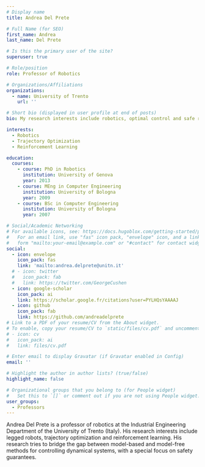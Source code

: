 ```yaml
---
# Display name
title: Andrea Del Prete

# Full Name (for SEO)
first_name: Andrea
last_name: Del Prete

# Is this the primary user of the site?
superuser: true

# Role/position
role: Professor of Robotics

# Organizations/Affiliations
organizations:
  - name: University of Trento
    url: ''

# Short bio (displayed in user profile at end of posts)
bio: My research interests include robotics, optimal control and safe reinforcement learning.

interests:
  - Robotics
  - Trajectory Optimization
  - Reinforcement Learning

education:
  courses:
    - course: PhD in Robotics
      institution: University of Genova
      year: 2013
    - course: MEng in Computer Engineering
      institution: University of Bologna
      year: 2009
    - course: BSc in Computer Engineering
      institution: University of Bologna
      year: 2007

# Social/Academic Networking
# For available icons, see: https://docs.hugoblox.com/getting-started/page-builder/#icons
#   For an email link, use "fas" icon pack, "envelope" icon, and a link in the
#   form "mailto:your-email@example.com" or "#contact" for contact widget.
social:
  - icon: envelope
    icon_pack: fas
    link: 'mailto:andrea.delprete@unitn.it'
  # - icon: twitter
  #   icon_pack: fab
  #   link: https://twitter.com/GeorgeCushen
  - icon: google-scholar
    icon_pack: ai
    link: https://scholar.google.fr/citations?user=PYLHQsYAAAAJ
  - icon: github
    icon_pack: fab
    link: https://github.com/andreadelprete
# Link to a PDF of your resume/CV from the About widget.
# To enable, copy your resume/CV to `static/files/cv.pdf` and uncomment the lines below.
# - icon: cv
#   icon_pack: ai
#   link: files/cv.pdf

# Enter email to display Gravatar (if Gravatar enabled in Config)
email: ''

# Highlight the author in author lists? (true/false)
highlight_name: false

# Organizational groups that you belong to (for People widget)
#   Set this to `[]` or comment out if you are not using People widget.
user_groups:
  - Professors
---
```


Andrea Del Prete is a professor of robotics at the Industrial Engineering Department of the University of Trento (Italy). His research interests include legged robots, trajectory optimization and reinforcement learning. His research tries to bridge the gap between model-based and model-free methods for controlling dynamical systems, with a special focus on safety guarantees.
